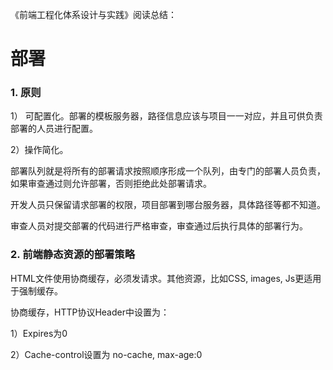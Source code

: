 《前端工程化体系设计与实践》阅读总结：

# 部署

### 1. 原则

1） 可配置化。部署的模板服务器，路径信息应该与项目一一对应，并且可供负责部署的人员进行配置。

2）操作简化。

部署队列就是将所有的部署请求按照顺序形成一个队列，由专门的部署人员负责，如果审查通过则允许部署，否则拒绝此处部署请求。

开发人员只保留请求部署的权限，项目部署到哪台服务器，具体路径等都不知道。

审查人员对提交部署的代码进行严格审查，审查通过后执行具体的部署行为。

### 2. 前端静态资源的部署策略

HTML文件使用协商缓存，必须发请求。其他资源，比如CSS, images, Js更适用于强制缓存。

协商缓存，HTTP协议Header中设置为：

1）Expires为0

2）Cache-control设置为 no-cache, max-age:0









